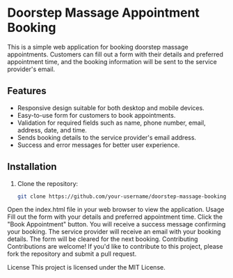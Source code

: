 # Doorstep Massage Appointment Booking

This is a simple web application for booking doorstep massage appointments. Customers can fill out a form with their details and preferred appointment time, and the booking information will be sent to the service provider's email.

## Features

- Responsive design suitable for both desktop and mobile devices.
- Easy-to-use form for customers to book appointments.
- Validation for required fields such as name, phone number, email, address, date, and time.
- Sends booking details to the service provider's email address.
- Success and error messages for better user experience.

## Installation

1. Clone the repository:

   ```bash
   git clone https://github.com/your-username/doorstep-massage-booking.git
Open the index.html file in your web browser to view the application.
Usage
Fill out the form with your details and preferred appointment time.
Click the "Book Appointment" button.
You will receive a success message confirming your booking.
The service provider will receive an email with your booking details.
The form will be cleared for the next booking.
Contributing
Contributions are welcome! If you'd like to contribute to this project, please fork the repository and submit a pull request.

License
This project is licensed under the MIT License.
